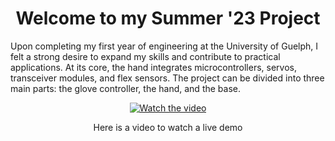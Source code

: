<h1 align = "center" >Welcome to my Summer '23 Project</h1>

<p>Upon completing my first year of engineering at the University of Guelph, I felt a strong desire to expand my skills and contribute to practical applications.  
At its core, the hand integrates microcontrollers, servos, transceiver modules, and flex sensors. The project can be divided into three main parts: the glove controller, the hand, and the base.
</p>

<p align="center">
  <a href="">
    <img src="" alt="Watch the video" />
  </a>
</p>

<p align="center">Here is a video to watch a live demo </p>
